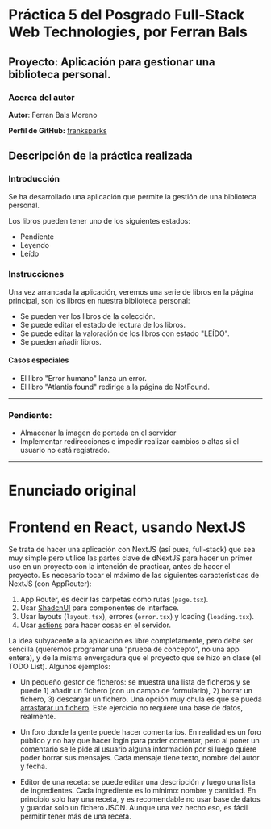 # Práctica 5 del Posgrado Full-Stack Web Technologies, por Ferran Bals

## Proyecto: Aplicación para gestionar una biblioteca personal.

### Acerca del autor

**Autor**: Ferran Bals Moreno

**Perfil de GitHub:** [franksparks](https://github.com/franksparks)

## Descripción de la práctica realizada

### Introducción

Se ha desarrollado una aplicación que permite la gestión de una biblioteca personal.

Los libros pueden tener uno de los siguientes estados:

- Pendiente
- Leyendo
- Leído

### Instrucciones

Una vez arrancada la aplicación, veremos una serie de libros en la página principal, son los libros en nuestra biblioteca personal:

- Se pueden ver los libros de la colección.
- Se puede editar el estado de lectura de los libros.
- Se puede editar la valoración de los libros con estado "LEÍDO".
- Se pueden añadir libros.

#### Casos especiales

- El libro "Error humano" lanza un error.
- El libro "Atlantis found" redirige a la página de NotFound.

---

### Pendiente:

- Almacenar la imagen de portada en el servidor
- Implementar redirecciones e impedir realizar cambios o altas si el usuario no está registrado.

---

# Enunciado original

# Frontend en React, usando NextJS

Se trata de hacer una aplicación con NextJS (así pues, full-stack) que sea muy simple pero utilice las partes clave de dNextJS para hacer un primer uso en un proyecto con la intención de practicar, antes de hacer el proyecto. Es necesario tocar el máximo de las siguientes características de NextJS (con AppRouter):

1. App Router, es decir las carpetas como rutas (`page.tsx`).
2. Usar [ShadcnUI](https://ui.shadcn.com) para componentes de interface.
3. Usar layouts (`layout.tsx`), errores (`error.tsx`) y loading (`loading.tsx`).
4. Usar [actions](https://nextjs.org/docs/app/building-your-application/data-fetching/server-actions-and-mutations) para hacer cosas en el servidor.

La idea subyacente a la aplicación es libre completamente, pero debe ser sencilla (queremos programar una "prueba de concepto", no una app entera), y de la misma envergadura que el proyecto que se hizo en clase (el TODO List). Algunos ejemplos:

- Un pequeño gestor de ficheros: se muestra una lista de ficheros y se puede 1) añadir un fichero (con un campo de formulario), 2) borrar un fichero, 3) descargar un fichero. Una opción muy chula es que se pueda [arrastarar un fichero](https://developer.mozilla.org/en-US/docs/Web/API/HTML_Drag_and_Drop_API/File_drag_and_drop). Este ejercicio no requiere una base de datos, realmente.

- Un foro donde la gente puede hacer comentarios. En realidad es un foro público y no hay que hacer login para poder comentar, pero al poner un comentario se le pide al usuario alguna información por si luego quiere poder borrar sus mensajes. Cada mensaje tiene texto, nombre del autor y fecha.

- Editor de una receta: se puede editar una descripción y luego una lista de ingredientes. Cada ingrediente es lo mínimo: nombre y cantidad. En principio solo hay una receta, y es recomendable no usar base de datos y guardar solo un fichero JSON. Aunque una vez hecho eso, es fácil permitir tener más de una receta.
